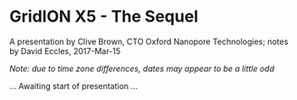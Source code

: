# GridION X5 - The Sequel

A presentation by Clive Brown, CTO Oxford Nanopore Technologies; notes by David Eccles, 2017-Mar-15

*Note: due to time zone differences, dates may appear to be a little odd*

... Awaiting start of presentation ...
